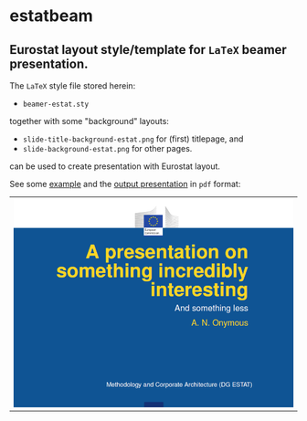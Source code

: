 estatbeam
========

Eurostat layout style/template for `LaTeX` beamer presentation.
---

The `LaTeX` style file stored herein: 
* `beamer-estat.sty`

together with some "background" layouts:
* `slide-title-background-estat.png` for (first) titlepage, and
* `slide-background-estat.png` for other pages.

can be used to create presentation with Eurostat layout.

See some [example](examples/example-beamer-estat.tex) and the [output presentation](examples/example-beamer-estat.pdf) in `pdf` format:
<table>
<tr>
<td><kbd><img src="examples/example-beamer-estat-frontpage.png" alt="Front page of ESTAT presentation"></kbd></td>
</tr>
</table>
